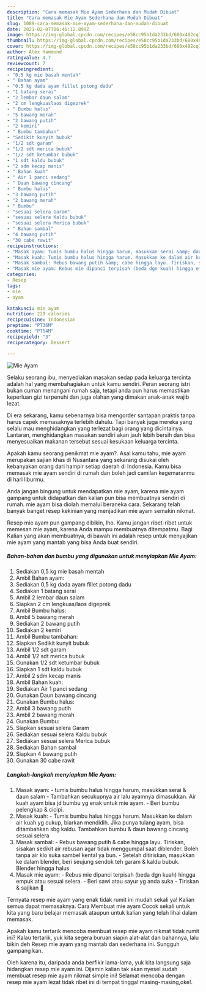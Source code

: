 ```yaml
---
description: "Cara memasak Mie Ayam Sederhana dan Mudah Dibuat"
title: "Cara memasak Mie Ayam Sederhana dan Mudah Dibuat"
slug: 1089-cara-memasak-mie-ayam-sederhana-dan-mudah-dibuat
date: 2021-02-07T06:46:12.899Z
image: https://img-global.cpcdn.com/recipes/e58cc95b1da233bd/680x482cq70/mie-ayam-foto-resep-utama.jpg
thumbnail: https://img-global.cpcdn.com/recipes/e58cc95b1da233bd/680x482cq70/mie-ayam-foto-resep-utama.jpg
cover: https://img-global.cpcdn.com/recipes/e58cc95b1da233bd/680x482cq70/mie-ayam-foto-resep-utama.jpg
author: Alex Hammond
ratingvalue: 4.7
reviewcount: 7
recipeingredient:
- "0,5 kg mie basah mentah"
- " Bahan ayam"
- "0,5 kg dada ayam fillet potong dadu"
- "1 batang serai"
- "2 lembar daun salam"
- "2 cm lengkuaslaos digeprek"
- " Bumbu halus"
- "5 bawang merah"
- "2 bawang putih"
- "2 kemiri"
- " Bumbu tambahan"
- "Sedikit kunyit bubuk"
- "1/2 sdt garam"
- "1/2 sdt merica bubuk"
- "1/2 sdt ketumbar bubuk"
- "1 sdt kaldu bubuk"
- "2 sdm kecap manis"
- " Bahan kuah"
- " Air 1 panci sedang"
- " Daun bawang cincang"
- " Bumbu halus"
- "3 bawang putih"
- "2 bawang merah"
- " Bumbu"
- "sesuai selera Garam"
- "sesuai selera Kaldu bubuk"
- "sesuai selera Merica bubuk"
- " Bahan sambal"
- "4 bawang putih"
- "30 cabe rawit"
recipeinstructions:
- "Masak ayam: tumis bumbu halus hingga harum, masukkan serai &amp; daun salam Tambahkan secukupnya air lalu ayamnya dimasukkan. Air kuah ayam bisa jd bumbu yg enak untuk mie ayam.  Beri bumbu pelengkap &amp; cicipi."
- "Masak kuah: Tumis bumbu halus hingga harum. Masukkan ke dalam air kuah yg cukup, biarkan mendidih. Jika punya tulang ayam, bisa ditambahkan sbg kaldu. Tambahkan bumbu &amp; daun bawang cincang sesuai selera"
- "Masak sambal: Rebus bawang putih &amp; cabe hingga layu. Tiriskan, sisakan sedikit air rebusan agar tidak menggumpal saat diblender. Boleh tanpa air klo suka sambel kental ya bun.  Setelah ditiriskan, masukkan ke dalam blender, beri seujung sendok teh garam &amp; kaldu bubuk. Blender hingga halus"
- "Masak mie ayam: Rebus mie dipanci terpisah (beda dgn kuah) hingga empuk atau sesuai selera. Beri sawi atau sayur yg anda suka Tiriskan &amp; sajikan 🥰"
categories:
- Resep
tags:
- mie
- ayam

katakunci: mie ayam 
nutrition: 220 calories
recipecuisine: Indonesian
preptime: "PT36M"
cooktime: "PT54M"
recipeyield: "3"
recipecategory: Dessert

---
```



![Mie Ayam](https://img-global.cpcdn.com/recipes/e58cc95b1da233bd/680x482cq70/mie-ayam-foto-resep-utama.jpg)

Selaku seorang ibu, menyediakan masakan sedap pada keluarga tercinta adalah hal yang membahagiakan untuk kamu sendiri. Peran seorang istri bukan cuman menangani rumah saja, tetapi anda pun harus memastikan keperluan gizi terpenuhi dan juga olahan yang dimakan anak-anak wajib lezat.

Di era  sekarang, kamu sebenarnya bisa mengorder santapan praktis tanpa harus capek memasaknya terlebih dahulu. Tapi banyak juga mereka yang selalu mau menghidangkan yang terlezat bagi orang yang dicintainya. Lantaran, menghidangkan masakan sendiri akan jauh lebih bersih dan bisa menyesuaikan makanan tersebut sesuai kesukaan keluarga tercinta. 



Apakah kamu seorang penikmat mie ayam?. Asal kamu tahu, mie ayam merupakan sajian khas di Nusantara yang sekarang disukai oleh kebanyakan orang dari hampir setiap daerah di Indonesia. Kamu bisa memasak mie ayam sendiri di rumah dan boleh jadi camilan kegemaranmu di hari liburmu.

Anda jangan bingung untuk mendapatkan mie ayam, karena mie ayam gampang untuk didapatkan dan kalian pun bisa membuatnya sendiri di rumah. mie ayam bisa diolah memalui beraneka cara. Sekarang telah banyak banget resep kekinian yang menjadikan mie ayam semakin nikmat.

Resep mie ayam pun gampang dibikin, lho. Kamu jangan ribet-ribet untuk memesan mie ayam, karena Anda mampu membuatnya ditempatmu. Bagi Kalian yang akan membuatnya, di bawah ini adalah resep untuk menyajikan mie ayam yang mantab yang bisa Anda buat sendiri.

<!--inarticleads1-->

##### Bahan-bahan dan bumbu yang digunakan untuk menyiapkan Mie Ayam:

1. Sediakan 0,5 kg mie basah mentah
1. Ambil  Bahan ayam:
1. Sediakan 0,5 kg dada ayam fillet potong dadu
1. Sediakan 1 batang serai
1. Ambil 2 lembar daun salam
1. Siapkan 2 cm lengkuas/laos digeprek
1. Ambil  Bumbu halus:
1. Ambil 5 bawang merah
1. Sediakan 2 bawang putih
1. Sediakan 2 kemiri
1. Ambil  Bumbu tambahan:
1. Siapkan Sedikit kunyit bubuk
1. Ambil 1/2 sdt garam
1. Ambil 1/2 sdt merica bubuk
1. Gunakan 1/2 sdt ketumbar bubuk
1. Siapkan 1 sdt kaldu bubuk
1. Ambil 2 sdm kecap manis
1. Ambil  Bahan kuah:
1. Sediakan  Air 1 panci sedang
1. Gunakan  Daun bawang cincang
1. Gunakan  Bumbu halus:
1. Ambil 3 bawang putih
1. Ambil 2 bawang merah
1. Gunakan  Bumbu:
1. Siapkan sesuai selera Garam
1. Sediakan sesuai selera Kaldu bubuk
1. Sediakan sesuai selera Merica bubuk
1. Sediakan  Bahan sambal
1. Siapkan 4 bawang putih
1. Gunakan 30 cabe rawit




<!--inarticleads2-->

##### Langkah-langkah menyiapkan Mie Ayam:

1. Masak ayam: - tumis bumbu halus hingga harum, masukkan serai &amp; daun salam - Tambahkan secukupnya air lalu ayamnya dimasukkan. Air kuah ayam bisa jd bumbu yg enak untuk mie ayam.  - Beri bumbu pelengkap &amp; cicipi.
1. Masak kuah: - Tumis bumbu halus hingga harum. Masukkan ke dalam air kuah yg cukup, biarkan mendidih. Jika punya tulang ayam, bisa ditambahkan sbg kaldu. Tambahkan bumbu &amp; daun bawang cincang sesuai selera
1. Masak sambal: - Rebus bawang putih &amp; cabe hingga layu. Tiriskan, sisakan sedikit air rebusan agar tidak menggumpal saat diblender. Boleh tanpa air klo suka sambel kental ya bun.  - Setelah ditiriskan, masukkan ke dalam blender, beri seujung sendok teh garam &amp; kaldu bubuk. Blender hingga halus
1. Masak mie ayam: - Rebus mie dipanci terpisah (beda dgn kuah) hingga empuk atau sesuai selera. - Beri sawi atau sayur yg anda suka - Tiriskan &amp; sajikan 🥰




Ternyata resep mie ayam yang enak tidak rumit ini mudah sekali ya! Kalian semua dapat memasaknya. Cara Membuat mie ayam Cocok sekali untuk kita yang baru belajar memasak ataupun untuk kalian yang telah lihai dalam memasak.

Apakah kamu tertarik mencoba membuat resep mie ayam nikmat tidak rumit ini? Kalau tertarik, yuk kita segera buruan siapin alat-alat dan bahannya, lalu bikin deh Resep mie ayam yang mantab dan sederhana ini. Sungguh gampang kan. 

Oleh karena itu, daripada anda berfikir lama-lama, yuk kita langsung saja hidangkan resep mie ayam ini. Dijamin kalian tak akan nyesel sudah membuat resep mie ayam nikmat simple ini! Selamat mencoba dengan resep mie ayam lezat tidak ribet ini di tempat tinggal masing-masing,oke!.

